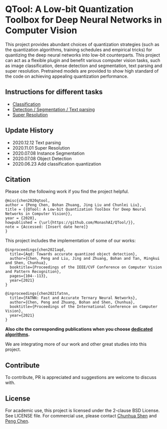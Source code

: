 
# QTool: A Low-bit Quantization Toolbox for Deep Neural Networks in Computer Vision

This project provides abundant choices of quantization strategies (such as the quantization algorithms, training schedules and empirical tricks) for quantizing the deep neural networks into low-bit counterparts. This project can act as a flexible plugin and benefit various computer vision tasks, such as image classification, dense detection and segmentation, text parsing and super resolution. Pretrained models are provided to show high standard of the code on achieving appealing quantization performance. 

## Instructions for different tasks

- [Classification](./doc/classification.md)
- [Detection / Segmentation / Text parsing ](./doc/detectron2.md)
- [Super Resolution](./doc/edsr.md)

## Update History

- 2020.12.12 Text parsing
- 2020.11.01 Super Resolution
- 2020.07.08 Instance Segmentation
- 2020.07.08 Object Detection
- 2020.06.23 Add classification quantization

## Citation

Please cite the following work if you find the project helpful.

```
@misc{chen2020qtool,
author = {Peng Chen, Bohan Zhuang, Jing Liu and Chunlei Liu},
title = {{QTool: A Low-bit Quantization Toolbox for Deep Neural Networks in Computer Vision}},
year = {2020},
howpublished = {\url{https://github.com/MonashAI/QTool/}},
note = {Accessed: [Insert date here]}
}
```

This project includes the implementation of some of our works: 
```
@inproceedings{chen2021aqd,
  title={Aqd: Towards accurate quantized object detection},
  author={Chen, Peng and Liu, Jing and Zhuang, Bohan and Tan, Mingkui and Shen, Chunhua},
  booktitle={Proceedings of the IEEE/CVF Conference on Computer Vision and Pattern Recognition},
  pages={104--113},
  year={2021}
}

@inproceedings{chen2021fatnn,
  title={FATNN: Fast and Accurate Ternary Neural Networks},
  author={Chen, Peng and Zhuang, Bohan and Shen, Chunhua},
  booktitle={Proceedings of the International Conference on Computer Vision},
  year={2021}
}

```

**Also cite the corresponding publications when you choose [dedicated algorithms](./doc/reference.md).**

We are integrating more of our work and other great studies into this project. 

## Contribute

To contribute, PR is appreciated and suggestions are welcome to discuss with.

## License

For academic use, this project is licensed under the 2-clause BSD License. See LICENSE file. For commercial use, please contact [Chunhua Shen](mailto:chhshen@gmail.com) and [Peng Chen](mailto:blueardour@gmail.com).

